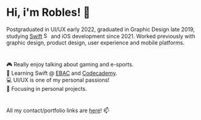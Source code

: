 # Hi, i'm Robles! 👋

Postgraduated in UI/UX early 2022, graduated in Graphic Design late 2019, studying [Swift](https://www.swift.org/about/) <img alt="Swift icon" src="https://cdn-icons-png.flaticon.com/512/732/732250.png" width="15" height="15"/> and iOS development since 2021. Worked previously with graphic design, product design, user experience and mobile platforms.
#
🎮 Really enjoy talking about gaming and e-sports. <br>
🍎 Learning Swift @ [EBAC](https://ebac.art.br/courses/desenvolvimento-ios-com-swift/) and [Codecademy](https://www.codecademy.com/learn/learn-swift). <br>
💻 UI/UX is one of my personal passions! <br>
🔎 Focusing in personal projects.
#
All my contact/portfolio links are <a href="https://linktr.ee/robles">here</a>! 📫
